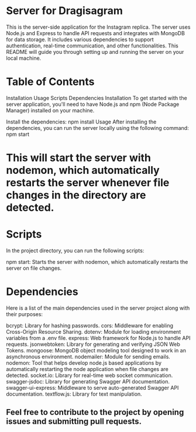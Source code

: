 # Server for Dragisagram

This is the server-side application for the Instagram replica. The server uses Node.js and Express to handle API requests and integrates with MongoDB for data storage. It includes various dependencies to support authentication, real-time communication, and other functionalities. This README will guide you through setting up and running the server on your local machine.

# Table of Contents

Installation
Usage
Scripts
Dependencies
Installation
To get started with the server application, you'll need to have Node.js and npm (Node Package Manager) installed on your machine.

Install the dependencies: npm install
Usage
After installing the dependencies, you can run the server locally using the following command: npm start

# This will start the server with nodemon, which automatically restarts the server whenever file changes in the directory are detected.

# Scripts

In the project directory, you can run the following scripts:

npm start: Starts the server with nodemon, which automatically restarts the server on file changes.

# Dependencies

Here is a list of the main dependencies used in the server project along with their purposes:

bcrypt: Library for hashing passwords.
cors: Middleware for enabling Cross-Origin Resource Sharing.
dotenv: Module for loading environment variables from a .env file.
express: Web framework for Node.js to handle API requests.
jsonwebtoken: Library for generating and verifying JSON Web Tokens.
mongoose: MongoDB object modeling tool designed to work in an asynchronous environment.
nodemailer: Module for sending emails.
nodemon: Tool that helps develop node.js based applications by automatically restarting the node application when file changes are detected.
socket.io: Library for real-time web socket communication.
swagger-jsdoc: Library for generating Swagger API documentation.
swagger-ui-express: Middleware to serve auto-generated Swagger API documentation.
textflow.js: Library for text manipulation.

## Feel free to contribute to the project by opening issues and submitting pull requests.
